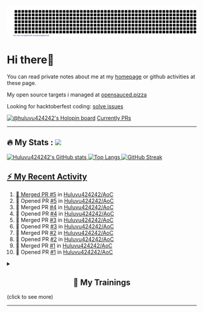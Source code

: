 ![gitartwork](gitartwork.svg)
# Hi there👋

You can read private notes about me at my [homepage](https://huluvu424242.github.io/home/) or github activities at these page.

My open source targets i managed at <a target="_blank" href="https://opensauced.pizza/">opensauced.pizza</a>

Looking for hacktoberfest coding: <a target="_blank" href="https://github.com/search?q=label:hacktoberfest+state:open+type:issue">solve issues</a>

[![@huluvu424242's Holopin board](https://holopin.io/api/user/board?user=huluvu424242)](https://holopin.io/@huluvu424242)
<a target="_blank" href="https://hacktoberfestchecker.jenko.me/user/Huluvu424242">Currently PRs</a>

---

## :fire: My Stats : <a href="https://github.com/Huluvu424242"><img src="https://img.shields.io/github/followers/Huluvu424242?label=follow&style=social" />
  
<!--p align="center"-->
<img alt="Huluvu424242's GitHub stats" src="https://github-readme-stats.vercel.app/api?username=Huluvu424242&show_icons=true&theme=vision-friendly-dark" width="33%" />
<img alt="Top Langs" src="https://github-readme-stats.vercel.app/api/top-langs/?username=Huluvu424242&layout=compact&theme=vision-friendly-dark" width="30%" />
<img alt="GitHub Streak" src="http://github-readme-streak-stats.herokuapp.com?user=Huluvu424242&theme=vision-friendly-dark&date_format=j%20M%5B%20Y%5D" width="33%" />
<!--/p-->
  
<!--script 
    type="module" 
    src='https://unpkg.com/@huluvu424242/honey-chucknorris-jokes@0.0.1/dist/honey-chucknorris-jokes/honey-chucknorris-jokes.js'>
</script>
<honey-chucknorris-jokes /-->

## :zap: My Recent Activity

<!--START_SECTION:activity-->
1. 🎉 Merged PR [#5](https://github.com/Huluvu424242/AoC/pull/5) in [Huluvu424242/AoC](https://github.com/Huluvu424242/AoC)
2. 💪 Opened PR [#5](https://github.com/Huluvu424242/AoC/pull/5) in [Huluvu424242/AoC](https://github.com/Huluvu424242/AoC)
3. 🎉 Merged PR [#4](https://github.com/Huluvu424242/AoC/pull/4) in [Huluvu424242/AoC](https://github.com/Huluvu424242/AoC)
4. 💪 Opened PR [#4](https://github.com/Huluvu424242/AoC/pull/4) in [Huluvu424242/AoC](https://github.com/Huluvu424242/AoC)
5. 🎉 Merged PR [#3](https://github.com/Huluvu424242/AoC/pull/3) in [Huluvu424242/AoC](https://github.com/Huluvu424242/AoC)
6. 💪 Opened PR [#3](https://github.com/Huluvu424242/AoC/pull/3) in [Huluvu424242/AoC](https://github.com/Huluvu424242/AoC)
7. 🎉 Merged PR [#2](https://github.com/Huluvu424242/AoC/pull/2) in [Huluvu424242/AoC](https://github.com/Huluvu424242/AoC)
8. 💪 Opened PR [#2](https://github.com/Huluvu424242/AoC/pull/2) in [Huluvu424242/AoC](https://github.com/Huluvu424242/AoC)
9. 🎉 Merged PR [#1](https://github.com/Huluvu424242/AoC/pull/1) in [Huluvu424242/AoC](https://github.com/Huluvu424242/AoC)
10. 💪 Opened PR [#1](https://github.com/Huluvu424242/AoC/pull/1) in [Huluvu424242/AoC](https://github.com/Huluvu424242/AoC)
<!--END_SECTION:activity-->
  
  
<details>   
  <summary> <h2 align="center">🌱 My Trainings</h2> (click to see more)</summary>
  
  <a  target="_blank" href="https://www.flickr.com/photos/huluvu424242/albums/72157628149627159" title="Zertifikate"><img src="https://live.staticflickr.com/7007/6401185011_d67d8dd4e4_c.jpg" width="100%" height="10%" alt="Zertifikate"></a>
  
</details>


--- 



<!--
**Huluvu424242/huluvu424242** is a ✨ _special_ ✨ repository because its `README.md` (this file) appears on your GitHub profile.

Here are some ideas to get you started:

- 🔭 I’m currently working on ...
- 🌱 I’m currently learning ...
- 👯 I’m looking to collaborate on ...
- 🤔 I’m looking for help with ...
- 💬 Ask me about ...
- 📫 How to reach me: ...
- 😄 Pronouns: ...
- ⚡ Fun fact: ...
-->
